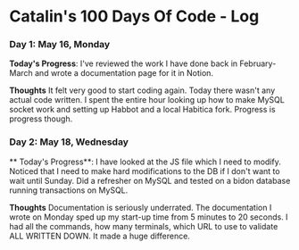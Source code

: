 # Catalin's 100 Days Of Code - Log
<!--
### Day 0: February 30, 2016 (Example 1)
##### (delete me or comment me out)

**Today's Progress**: Fixed CSS, worked on canvas functionality for the app.

**Thoughts:** I really struggled with CSS, but, overall, I feel like I am slowly getting better at it. Canvas is still new for me, but I managed to figure out some basic functionality.

**Link to work:** [Calculator App](http://www.example.com)

### Day 0: February 30, 2016 (Example 2)
##### (delete me or comment me out)

**Today's Progress**: Fixed CSS, worked on canvas functionality for the app.

**Thoughts**: I really struggled with CSS, but, overall, I feel like I am slowly getting better at it. Canvas is still new for me, but I managed to figure out some basic functionality.

**Link(s) to work**: [Calculator App](http://www.example.com)
-->

### Day 1: May 16, Monday

**Today's Progress**: I've reviewed the work I have done back in February-March and wrote a documentation page for it in Notion.

**Thoughts** It felt very good to start coding again. Today there wasn't any actual code written. I spent the entire hour looking up how to make MySQL socket work and setting up Habbot and a local Habitica fork. Progress is progress though.

### Day 2: May 18, Wednesday

** Today's Progress**: I have looked at the JS file which I need to modify. Noticed that I need to make hard modifications to the DB if I don't want to wait until Sunday. Did a refresher on MySQL and tested on a bidon database running transactions on MySQL. 

**Thoughts** Documentation is seriously underrated. The documentation I wrote on Monday sped up my start-up time from 5 minutes to 20 seconds. I had all the commands, how many terminals, which URL to use to validate ALL WRITTEN DOWN. It made a huge difference.

